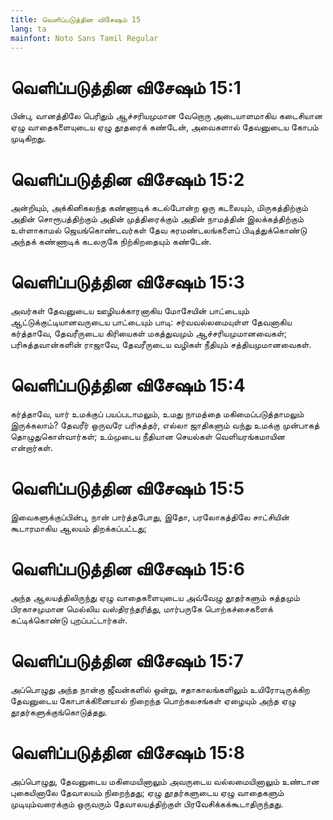 ```yaml
---
title: வெளிப்படுத்தின விசேஷம் 15
lang: ta
mainfont: Noto Sans Tamil Regular
---
```


# வெளிப்படுத்தின விசேஷம் 15:1

பின்பு, வானத்திலே பெரிதும் ஆச்சரியமுமான வேறொரு அடையாளமாகிய கடைசியான ஏழு வாதைகளையுடைய ஏழு தூதரைக் கண்டேன், அவைகளால் தேவனுடைய கோபம் முடிகிறது.

# வெளிப்படுத்தின விசேஷம் 15:2

அன்றியும், அக்கினிகலந்த கண்ணாடிக் கடல்போன்ற ஒரு கடலையும், மிருகத்திற்கும் அதின் சொரூபத்திற்கும் அதின் முத்திரைக்கும் அதின் நாமத்தின் இலக்கத்திற்கும் உள்ளாகாமல் ஜெயங்கொண்டவர்கள் தேவ சுரமண்டலங்களைப் பிடித்துக்கொண்டு அந்தக் கண்ணாடிக் கடலருகே நிற்கிறதையும் கண்டேன்.

# வெளிப்படுத்தின விசேஷம் 15:3

அவர்கள் தேவனுடைய ஊழியக்காரனாகிய மோசேயின் பாட்டையும் ஆட்டுக்குட்டியானவருடைய பாட்டையும் பாடி: சர்வவல்லமையுள்ள தேவனாகிய கர்த்தாவே, தேவரீருடைய கிரியைகள் மகத்துவமும் ஆச்சரியமுமானவைகள்; பரிசுத்தவான்களின் ராஜாவே, தேவரீருடைய வழிகள் நீதியும் சத்தியமுமானவைகள்.

# வெளிப்படுத்தின விசேஷம் 15:4

கர்த்தாவே, யார் உமக்குப் பயப்படாமலும், உமது நாமத்தை மகிமைப்படுத்தாமலும் இருக்கலாம்? தேவரீர் ஒருவரே பரிசுத்தர், எல்லா ஜாதிகளும் வந்து உமக்கு முன்பாகத் தொழுதுகொள்வார்கள்; உம்முடைய நீதியான செயல்கள் வெளியரங்கமாயின என்றார்கள்.

# வெளிப்படுத்தின விசேஷம் 15:5

இவைகளுக்குப்பின்பு, நான் பார்த்தபோது, இதோ, பரலோகத்திலே சாட்சியின் கூடாரமாகிய ஆலயம் திறக்கப்பட்டது;

# வெளிப்படுத்தின விசேஷம் 15:6

அந்த ஆலயத்திலிருந்து ஏழு வாதைகளையுடைய அவ்வேழு தூதர்களும் சுத்தமும் பிரகாசமுமான மெல்லிய வஸ்திரந்தரித்து, மார்பருகே பொற்கச்சைகளைக் கட்டிக்கொண்டு புறப்பட்டார்கள்.

# வெளிப்படுத்தின விசேஷம் 15:7

அப்பொழுது அந்த நான்கு ஜீவன்களில் ஒன்று, சதாகாலங்களிலும் உயிரோடிருக்கிற தேவனுடைய கோபாக்கினையால் நிறைந்த பொற்கலசங்கள் ஏழையும் அந்த ஏழு தூதர்களுக்குங்கொடுத்தது.

# வெளிப்படுத்தின விசேஷம் 15:8

அப்பொழுது, தேவனுடைய மகிமையினாலும் அவருடைய வல்லமையினாலும் உண்டான புகையினாலே தேவாலயம் நிறைந்தது; ஏழு தூதர்களுடைய ஏழு வாதைகளும் முடியும்வரைக்கும் ஒருவரும் தேவாலயத்திற்குள் பிரவேசிக்கக்கூடாதிருந்தது.

